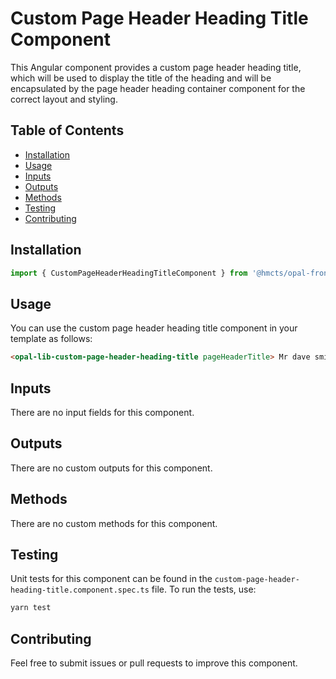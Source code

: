 # Custom Page Header Heading Title Component

This Angular component provides a custom page header heading title, which will be used to display the title of the heading and will be encapsulated by the page header heading container component for the correct layout and styling.

## Table of Contents

- [Installation](#installation)
- [Usage](#usage)
- [Inputs](#inputs)
- [Outputs](#outputs)
- [Methods](#methods)
- [Testing](#testing)
- [Contributing](#contributing)

## Installation

```typescript
import { CustomPageHeaderHeadingTitleComponent } from '@hmcts/opal-frontend-common/components/custom/custom-page-header/custom-page-header-heading-container/custom-page-header-heading-title';
```

## Usage

You can use the custom page header heading title component in your template as follows:

```html
<opal-lib-custom-page-header-heading-title pageHeaderTitle> Mr dave smith </opal-lib-custom-page-header-heading-title>
```

## Inputs

There are no input fields for this component.

## Outputs

There are no custom outputs for this component.

## Methods

There are no custom methods for this component.

## Testing

Unit tests for this component can be found in the `custom-page-header-heading-title.component.spec.ts` file. To run the tests, use:

```bash
yarn test
```

## Contributing

Feel free to submit issues or pull requests to improve this component.

